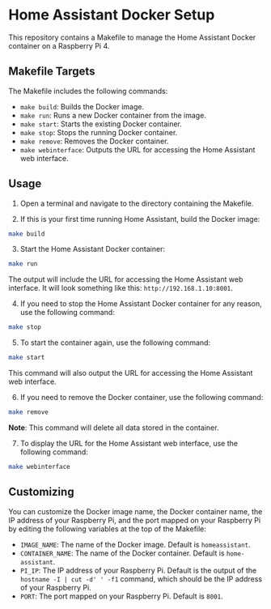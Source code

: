 # Home Assistant Docker Setup

This repository contains a Makefile to manage the Home Assistant Docker container on a Raspberry Pi 4.

## Makefile Targets

The Makefile includes the following commands:

- `make build`: Builds the Docker image.
- `make run`: Runs a new Docker container from the image.
- `make start`: Starts the existing Docker container.
- `make stop`: Stops the running Docker container.
- `make remove`: Removes the Docker container.
- `make webinterface`: Outputs the URL for accessing the Home Assistant web interface.

## Usage

1. Open a terminal and navigate to the directory containing the Makefile.

2. If this is your first time running Home Assistant, build the Docker image:

```bash
make build
```

3. Start the Home Assistant Docker container:

```bash
make run
```

The output will include the URL for accessing the Home Assistant web interface. It will look something like this: `http://192.168.1.10:8001`.

4. If you need to stop the Home Assistant Docker container for any reason, use the following command:

```bash
make stop
```

5. To start the container again, use the following command:

```bash
make start
```

This command will also output the URL for accessing the Home Assistant web interface.

6. If you need to remove the Docker container, use the following command:

```bash
make remove
```

**Note**: This command will delete all data stored in the container.

7. To display the URL for the Home Assistant web interface, use the following command:

```bash
make webinterface
```

## Customizing

You can customize the Docker image name, the Docker container name, the IP address of your Raspberry Pi, and the port mapped on your Raspberry Pi by editing the following variables at the top of the Makefile:

- `IMAGE_NAME`: The name of the Docker image. Default is `homeassistant`.
- `CONTAINER_NAME`: The name of the Docker container. Default is `home-assistant`.
- `PI_IP`: The IP address of your Raspberry Pi. Default is the output of the `hostname -I | cut -d' ' -f1` command, which should be the IP address of your Raspberry Pi.
- `PORT`: The port mapped on your Raspberry Pi. Default is `8001`.

